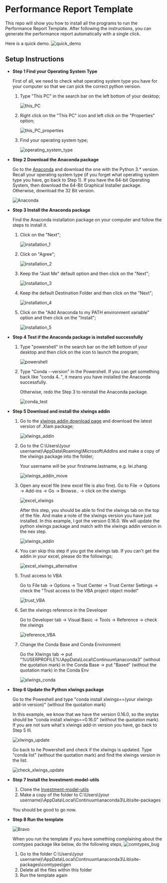 # Performance Report Template 

This repo will show you how to install all the programs to run the Performance Report Template. 
After following the instructions, you can generate the performance report automatically with a single click.

Here is a quick demo.
![quick_demo](docs/images/quick_demo_v2.gif)

## Setup Instructions

+ **Step 1 Find your Operating System Type** 
 
  First of all, we need to check what operating system type you have for your computer so that we can pick the correct python version. 
  
  1) Type "This PC" in the search bar on the left bottom of your desktop;
     
     ![this_PC](docs/images/this_PC.png)  
      
  2) Right click on the "This PC" icon and left click on the "Properties" option;
  
     ![this_PC_properties](docs/images/this_PC_properties.png)
  
  3) Find your operating system type;
  
     ![operating_system_type](docs/images/operating_system_type.PNG)
     
     
+ **Step 2 Download the Anaconda package** 
  
  Go to the [Anaconda](https://www.anaconda.com/distribution/#download-section) and download the one with the Python 3.* version. 
  Recall your operating system type (if you forget what operating system type you have, go back to Step 1). 
  If you have the 64-bit Operating System, then download the 64-Bit Graphical Installer package. 
  Otherwise, download the 32 Bit version.
  
     ![Anaconda](docs/images/Anaconda_package.PNG)
     
+ **Step 3 Install the Anaconda package** 
     
    Find the Anaconda installation package on your computer and follow the steps to install it.

    1) Click on the "Next";
    
       ![installation_1](docs/images/Anaconda_installation_1.PNG)

    2) Click on "Agree";
    
       ![installation_2](docs/images/Anaconda_installation_2.PNG)
       
    3) Keep the "Just Me" default option and then click on the "Next";
    
       ![installation_3](docs/images/Anaconda_installation_3.PNG)
      
    4) Keep the default Destination Folder and then click on the "Next";
    
       ![installation_4](docs/images/Anaconda_installation_4.PNG)
    
    5) Click on the "Add Anaconda to my PATH environment variable" option and then click on the "Install";
    
       ![installation_5](docs/images/Anaconda_installation_5.PNG)
    
+ **Step 4 Test if the Anaconda package is installed successfully** 
    
    1) Type "powershell" in the search bar on the left bottom of your desktop and then click on the icon to launch the program;
    
        ![powershell](docs/images/powershell.png)

    2) Type "Conda --version" in the Powershell. If you can get something back like "conda 4.*.*", it means you have installed the Anaconda successfully.
       
       Otherwise, redo the Step 3 to reinstall the Anaconda package.
    
       ![conda_test](docs/images/conda_test.PNG)

+ **Step 5 Download and install the xlwings addin** 
    
    1) Go to the [xlwings addin download page](https://github.com/xlwings/xlwings/releases) and download the latest version of .Xlam package;
       
       ![xlwings_addin](docs/images/xlwings_addin_download.PNG)

    2) Go to the C:\Users\\(your username)\AppData\Roaming\Microsoft\AddIns and make a copy of the xlwings package into the folder;
       
       Your username will be your firstname.lastname, e.g. lei.zhang.
       
       ![xlwings_addin_move](docs/images/xlwings_addin_move.PNG)
    
    3) Open any excel file (new excel file is also fine). Go to File -> Options -> Add-ins -> Go -> Browse.. -> click on the xlwings 
       
       ![excel_xlwings](docs/images/excel_xlwings.gif)
    
       After this step, you should be able to find the xlwings tab on the top of the file. And make a note of the xlwings version you have just installed. 
       In this example, I got the version 0.16.0. We will update the python xlwings package and match with the xlwings addin version in the nex step.
       
       ![xlwings_addin](docs/images/xlwings_tab.PNG)
       
    4) You can skip this step if you got the xlwings tab. If you can't get the addin in your excel, please do the followings;
       
       ![excel_xlwings_alternative](docs/images/excel_xlwings_alternative.gif)
       
    5) Trust access to VBA
    
       Go to File tab -> Options -> Trust Center -> Trust Center Settings -> check the "Trust access to the VBA project object model"
        
       ![trust_VBA](docs/images/trust_VBA.gif)
      
    6) Set the xlwings reference in the Developer
        
       Go to Developer tab -> Visual Basic -> Tools -> Reference -> check the xlwings 
       
       ![reference_VBA](docs/images/reference_VBA.gif)
       
    7) Change the Conda Base and Conda Environment 
       
       Go the Xlwings tab -> put "%USERPROFILE%\AppData\Local\Continuum\anaconda3" (without the quotation mark) in the Conda Base
                          -> put "Based" (without the quotation mark) in the Conda Env
    
       ![xlwings_conda](docs/images/xlwings_Conda.PNG) 
        
+ **Step 6 Update the Python xlwings package**        
    
    Go to the Poweshell and type "conda install xlwings==(your xlwings add-in version)" (without the quotation mark)
    
    In this example, we know that we have the version 0.16.0, so the snytax should be "conda install xlwings==0.16.0" 
    (without the quotation mark). If you are not sure what's xlwings add-in version you have, go back to Step 5 III.
    
    ![xlwings_update](docs/images/xlwings_update.gif)
  
    Go back to he Powershell and check if the xlwings is updated. Type "conda list" (without the quotation mark) and find the xlwings 
    version in the list.
    
    ![check_xlwings_update](docs/images/check_xlwings_update.gif)
     
     
+ **Step 7 Install the Investment-model-utils** 

    1) Clone the [Investment-model-utils](https://github.com/cortlandpartners/investment-model-utils)
    2) Make a copy of the folder to  C:\Users\\(your username)\AppData\Local\Continuum\anaconda3\Lib\site-packages
    
   You should be good to go now. 

+ **Step 8 Run the template** 
   
    
   ![Bravo](http://giphygifs.s3.amazonaws.com/media/MOWPkhRAUbR7i/giphy.gif)
   
   When you run the template if you have something complaining about the comtypes package like below, do the following steps,
   ![comtypes_bug](docs/images/comtypes_bug.PNG)
    
    1) Go to the folder C:\Users\\(your username)\AppData\Local\Continuum\anaconda3\Lib\site-packages\comtypes\gen
    2) Delete all the files within this folder
    3) Run the template again

   
